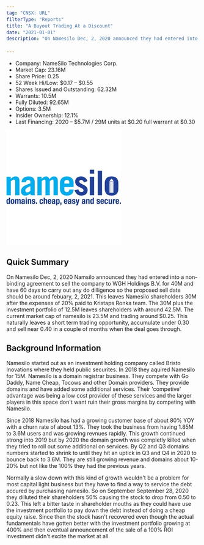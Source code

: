 ```yaml
---
tag: "CNSX: URL"
filterType: "Reports"
title: "A Buyout Trading At a Discount"
date: "2021-01-01"
description: "On Namesilo Dec, 2, 2020 announced they had entered into a non-binding agreement to sell the company to WGH Holdings B.V. for 40M. Presenting a short term trading opportunity."

---
```


- Company: NameSilo Technologies Corp.
- Market Cap: 23.16M
- Share Price: 0.25
- 52 Week Hi/Low: $0.17 – $0.55
- Shares Issued and Outstanding: 62.32M
- Warrants: 10.5M
- Fully Diluted: 92.65M
- Options: 3.5M
- Insider Ownership: 12.1%
- Last Financing: 2020 – $5.7M / 29M units at $0.20 full warrant at $0.30

![Namesilo Logo](./namesilo.jpg)

## Quick Summary

 On Namesilo Dec, 2, 2020 Namsilo announced they had entered into a non-binding agreement to sell the company to WGH Holdings B.V. for 40M and have 60 days to carry out any do dilligence so the proposed sell date should be around febuary, 2, 2021. This leaves Namesilo shareholders 30M after the expenses of 20% paid to Kristaps Ronka team. The 30M plus the investment portfolio of 12.5M leaves shareholders with around 42.5M. The current market cap of namesilo is 
 23.5M and trading around $0.25. This naturally leaves a short term trading opportunity, accumulate under 0.30 and sell near 0.40 in a couple of months when the deal goes through.

## Background Information

Namesilo started out as an investment holding company called Bristo Inovations where they held public securites. In 2018 they aquired Namesilo for 15M. Namesilo is a domain registrar business. They compete with Go Daddy, Name Cheap, Tocows and other Domain providers. They provide domains and have added some additional services. Their 'competive' advantage was being a low cost provider of these services and the larger players in this space don't want ruin their gross margins by competing with Namesilo.   

Since 2018 Namesilo has had a growing customer base of about 80% YOY with a churn rate of about 13%. They took the business from having 1.85M to 3.6M users and was growing revnues rapidly. This growth continued strong into 2019 but by 2020 the domain growth was completly killed when they tried to roll out some additional on services. By Q2 and Q3
domains numbers started to shrink to until they hit an uptick in Q3 and Q4 in 2020 to bounce back to 3.6M. They are still growing revenue and domains about 10-20% but not like the 100% they had the previous years. 

Normally a slow down with this kind of growth wouldn't be a problem for most capital light business but they have to find a way to service the debt accured by purchasing namesilo. So on September September 28, 2020 they dilluted their shareholders 50% causing the stock to drop from 0.50 to 0.23. This left a bitter taste in shareholder mouths as they could have use the investment portfolio to pay down the debt instead of doing a cheap equity raise. Since then the stock hasn't recovered even though the actual fundamentals have gotten better with the investment portfolio growing at 400% and then eventual announcement of the sale of a 100% ROI investment didn't excite the market at all. 







